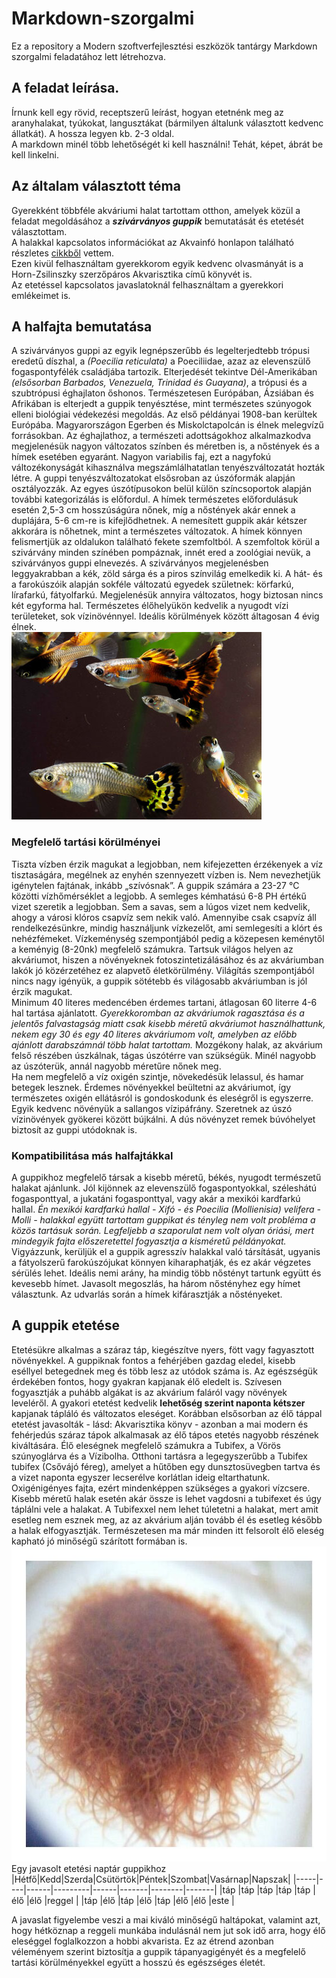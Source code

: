 # Markdown-szorgalmi
Ez a repository a Modern szoftverfejlesztési eszközök tantárgy Markdown szorgalmi feladatához lett létrehozva.<br>
## A feladat leírása.
Írnunk kell egy rövid, receptszerű leírást, hogyan etetnénk meg az aranyhalakat, tyúkokat, langusztákat (bármilyen általunk választott kedvenc állatkát). A hossza legyen kb. 2-3 oldal.<br>
A markdown minél több lehetőségét ki kell használni! Tehát, képet, ábrát be kell linkelni.<br>
## Az általam választott téma
Gyerekként többféle akváriumi halat tartottam otthon, amelyek közül a feladat megoldásához a ***szivárványos guppik*** bemutatását és etetését választottam.<br>
A halakkal kapcsolatos információkat az Akvainfó honlapon található részletes [cikkből](https://akvainfo.com/szivarvanyos-guppi/) vettem.<br>
Ezen kivül felhasználtam gyerekkorom egyik kedvenc olvasmányát is a Horn-Zsilinszky szerzőpáros Akvarisztika című könyvét is.<br>
Az etetéssel kapcsolatos javaslatoknál felhasználtam a gyerekkori emlékeimet is.<br>
## A halfajta bemutatása
A szivárványos guppi az egyik legnépszerűbb és legelterjedtebb trópusi eredetű díszhal, a *(Poecilia reticulata)* a Poeciliidae, azaz az elevenszülő fogaspontyfélék családjába tartozik. Elterjedését tekintve Dél-Amerikában *(elsősorban Barbados, Venezuela, Trinidad és Guayana)*, a trópusi és a szubtrópusi éghajlaton őshonos. Természetesen Európában, Ázsiában és Afrikában is elterjedt a guppik tenyésztése, mint természetes szúnyogok elleni biológiai védekezési megoldás. Az első példányai 1908-ban kerültek Európába. Magyarországon Egerben és Miskolctapolcán is élnek melegvízű forrásokban. Az éghajlathoz, a természeti adottságokhoz alkalmazkodva megjelenésük nagyon változatos színben és méretben is, a nőstények és a hímek esetében egyaránt. Nagyon variabilis faj, ezt a nagyfokú változékonyságát kihasználva megszámlálhatatlan tenyészváltozatát hozták létre. A guppi tenyészváltozatokat elsősroban az úszóformák alapján osztályozzák. Az egyes úszótípusokon belül külön színcsoportok alapján további kategorizálás is előfordul. A hímek természetes előfordulásuk esetén 2,5-3 cm hosszúságúra nőnek, míg a nőstények akár ennek a duplájára, 5-6 cm-re is kifejlődhetnek. A nemesített guppik akár kétszer akkorára is nőhetnek, mint a természetes változatok. A hímek könnyen felismertjük az oldalukon található fekete szemfoltból. A szemfoltok körül a szivárvány minden színében pompáznak, innét ered a zoológiai nevük, a szivárványos guppi elnevezés. A szivárványos megjelenésben leggyakrabban a kék, zöld sárga és a piros színvilág emelkedik ki. A hát- és a farokúszóik alapján sokféle változatú egyedek születnek: körfarkú, lírafarkú, fátyolfarkú. Megjelenésük annyira változatos, hogy biztosan nincs két egyforma hal. Természetes élőhelyükön kedvelik a nyugodt vízi területeket, sok vízinövénnyel. Ideális körülmények között áltagosan 4 évig élnek.<br>
![Szivárványos guppik](https://github.com/Drazith/Markdown-szorgalmi/blob/main/szivarvanyos-guppi.jpg "Szivárványos guppik")<br>
### Megfelelő tartási körülményei
Tiszta vízben érzik magukat a legjobban, nem kifejezetten érzékenyek a víz tisztaságára, megélnek az enyhén szennyezett vízben is. Nem nevezhetjük igénytelen fajtának, inkább „szívósnak”. A guppik számára a 23-27 °C közötti vízhőmérséklet a legjobb. A semleges kémhatású 6-8 PH értékű vizet szeretik a legjobban. Sem a savas, sem a lúgos vizet nem kedvelik, ahogy a városi klóros csapvíz sem nekik való. Amennyibe csak csapvíz áll rendelkezésünkre, mindig használjunk vízkezelőt, ami semlegesíti a klórt és nehézfémeket. Vízkeménység szempontjából pedig a közepesen keménytől a keményig (8-20nk) megfelelő számukra. Tartsuk világos helyen az akváriumot, hiszen a növényeknek fotoszintetizálásához és az akváriumban lakók jó közérzetéhez ez alapvető életkörülmény. Világítás szempontjából nincs nagy igényük, a guppik sötétebb és világosabb akváriumban is jól érzik magukat.<br>
Minimum 40 literes medencében érdemes tartani, átlagosan 60 literre 4-6 hal tartása ajánlatott. *Gyerekkoromban az akváriumok ragasztása és a jelentős falvastagság miatt csak kisebb méretű akváriumot használhattunk, nekem egy 30 és egy 40 literes akváriumom volt, amelyben az előbb ajánlott darabszámnál több halat tartottam.* Mozgékony halak, az akvárium felső részében úszkálnak, tágas úszótérre van szükségük. Minél nagyobb az úszóterük, annál nagyobb méretűre nőnek meg.<br>
Ha nem megfelelő a víz oxigén szintje, növekedésük lelassul, és hamar betegek lesznek. Érdemes növényekkel beültetni az akváriumot, így természetes oxigén ellátásról is gondoskodunk és eleségről is egyszerre. Egyik kedvenc növényük a sallangos vízipáfrány. Szeretnek az úszó vízinövények gyökerei között bújkálni. A dús növényzet remek búvóhelyet biztosít az guppi utódoknak is.<br>
### Kompatibilitása más halfajtákkal
A guppikhoz megfelelő társak a kisebb méretű, békés, nyugodt természetű halakat ajánlunk. Jól kijönnek az elevenszülő fogaspontyokkal, széleshátú fogasponttyal, a jukatáni fogasponttyal, vagy akár a mexikói kardfarkú hallal. *Én mexikói kardfarkú hallal - Xifó - és Poecilia (Mollienisia) velifera - Molli - halakkal együtt tartottam guppikat és tényleg nem volt probléma a közös tartásuk során. Legfeljebb a szaporulat nem volt olyan óriási, mert mindegyik fajta előszeretettel fogyasztja a kisméretű példányokat.* Vigyázzunk, kerüljük el a guppik agresszív halakkal való társítását, ugyanis a fátyolszerű farokúszójukat könnyen kiharaphatják, és ez akár végzetes sérülés lehet. Ideális nemi arány, ha mindig több nőstényt tartunk együtt és kevesebb hímet. Javasolt megoszlás, ha három nőstényhez egy hímet választunk. Az udvarlás során a hímek kifárasztják a nőstényeket.<br>
## A guppik etetése
Etetésükre alkalmas a száraz táp, kiegészítve nyers, fött vagy fagyasztott növényekkel. A guppiknak fontos a fehérjében gazdag eledel, kisebb eséllyel betegednek meg és több lesz az utódok száma is. Az egészségük érdekében fontos, hogy gyakran kapjanak élő eledelt is. Szívesen fogyasztják a puhább algákat is az akvárium faláról vagy növények leveléről. A gyakori etetést kedvelik **lehetőség szerint naponta kétszer** kapjanak tápláló és változatos eleséget. Korábban elsősorban az élő táppal etetést javasolták - lásd: Akvarisztika könyv - azonban a mai modern és fehérjedús száraz tápok alkalmasak az élő tápos etetés nagyobb részének kiváltására. Élő eleségnek megfelelő számukra a Tubifex, a Vörös szúnyoglárva és a Vízibolha. Otthoni tartásra a legegyszerűbb a Tubifex tubifex (Csővájó féreg), amelyet a hűtőben egy dunsztosüvegben tartva és a vizet naponta egyszer lecserélve korlátlan ideig eltarthatunk. Oxigénigényes fajta, ezért mindenképpen szükséges a gyakori vízcsere. Kisebb méretű halak esetén akár össze is lehet vagdosni a tubifexet és úgy táplálni vele a halakat. A Tubifexxel nem lehet túletetni a halakat, mert amit esetleg nem esznek meg, az az akvárium alján tovább él és esetleg később a halak elfogyasztják. Természetesen ma már minden itt felsorolt élő eleség kapható jó minőségű szárított formában is.<br>
![Tubifex](https://github.com/Drazith/Markdown-szorgalmi/blob/main/Tubifex.jpg "Élő Tubifex csomó")<br>
Egy javasolt etetési naptár guppikhoz<br>
|Hétfő|Kedd|Szerda|Csütörtök|Péntek|Szombat|Vasárnap|Napszak|
|-----|----|------|---------|------|-------|--------|-------|
|táp  |táp |táp   |táp      |táp   |élő    |élő     |reggel |
|táp  |élő |táp   |élő      |táp   |élő    |élő     |este   |<br>

A javaslat figyelembe veszi a mai kiváló minőségű haltápokat, valamint azt, hogy hétköznap a reggeli munkába indulásnál nem jut sok idő arra, hogy élő eleséggel foglalkozzon a hobbi akvarista. Ez az étrend azonban véleményem szerint biztosítja a guppik tápanyagigényét és a megfelelő tartási körülményekkel együtt a hosszú és egészséges életét.

